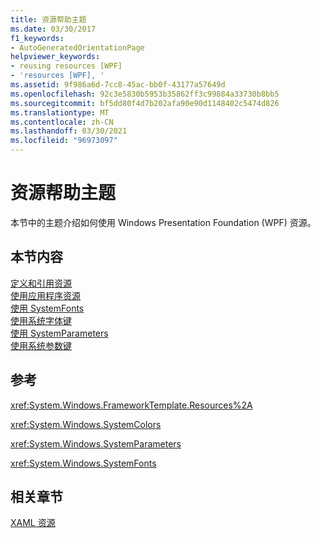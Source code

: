 ```yaml
---
title: 资源帮助主题
ms.date: 03/30/2017
f1_keywords:
- AutoGeneratedOrientationPage
helpviewer_keywords:
- reusing resources [WPF]
- 'resources [WPF], '
ms.assetid: 9f986a6d-7cc8-45ac-bb0f-43177a57649d
ms.openlocfilehash: 92c3e5830b5953b35862ff3c99884a33730b8bb5
ms.sourcegitcommit: bf5dd80f4d7b202afa90e90d1148402c5474d826
ms.translationtype: MT
ms.contentlocale: zh-CN
ms.lasthandoff: 03/30/2021
ms.locfileid: "96973097"
---
```

# <a name="resources-how-to-topics"></a>资源帮助主题
本节中的主题介绍如何使用 Windows Presentation Foundation (WPF) 资源。  
  
## <a name="in-this-section"></a>本节内容  
 [定义和引用资源](how-to-define-and-reference-a-resource.md)  
 [使用应用程序资源](how-to-use-application-resources.md)  
 [使用 SystemFonts](how-to-use-systemfonts.md)  
 [使用系统字体键](how-to-use-system-fonts-keys.md)  
 [使用 SystemParameters](how-to-use-systemparameters.md)  
 [使用系统参数键](how-to-use-system-parameters-keys.md)  
  
## <a name="reference"></a>参考  
 <xref:System.Windows.FrameworkTemplate.Resources%2A>  
  
 <xref:System.Windows.SystemColors>  
  
 <xref:System.Windows.SystemParameters>  
  
 <xref:System.Windows.SystemFonts>  
  
## <a name="related-sections"></a>相关章节  
 [XAML 资源](/dotnet/desktop-wpf/fundamentals/xaml-resources-define)
